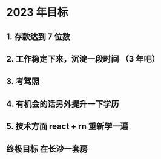 # 2023 年目标

## 1. 存款达到 7 位数

## 2. 工作稳定下来，沉淀一段时间 （3 年吧）

## 3. 考驾照

## 4. 有机会的话另外提升一下学历

## 5. 技术方面 react + rn 重新学一遍

## 终极目标 在长沙一套房
